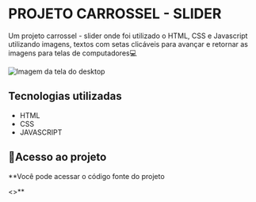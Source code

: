 # PROJETO CARROSSEL - SLIDER
Um projeto carrossel - slider onde foi utilizado o HTML, CSS e Javascript utilizando imagens, textos com setas clicáveis para avançar e retornar as imagens para telas de computadores💻

<img src="./src/images/Carrossel -Slider.gif" alt="Imagem da tela do desktop"> 

## Tecnologias utilizadas
- HTML
- CSS
- JAVASCRIPT

## 📂Acesso ao projeto

**Você pode acessar o código fonte do projeto 

<>**
